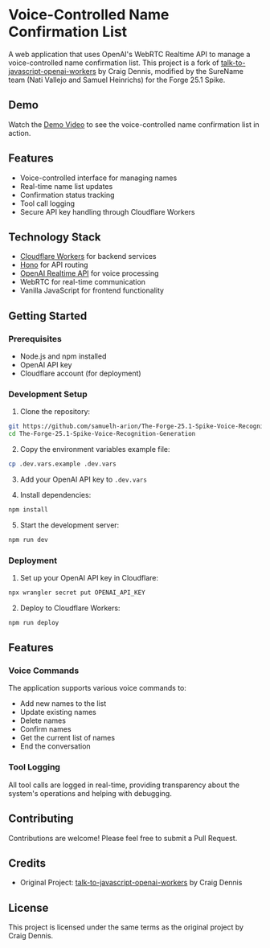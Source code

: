 # Voice-Controlled Name Confirmation List

A web application that uses OpenAI's WebRTC Realtime API to manage a voice-controlled name confirmation list. This project is a fork of [talk-to-javascript-openai-workers](https://github.com/craigsdennis/talk-to-javascript-openai-workers) by Craig Dennis, modified by the SureName team (Nati Vallejo and Samuel Heinrichs) for the Forge 25.1 Spike.

## Demo

Watch the [Demo Video](https://github.com/samuelh-arion/The-Forge-25.1-Spike-Voice-Recognition-Generation/raw/refs/heads/main/demo.webm) to see the voice-controlled name confirmation list in action.

## Features

- Voice-controlled interface for managing names
- Real-time name list updates
- Confirmation status tracking
- Tool call logging
- Secure API key handling through Cloudflare Workers

## Technology Stack

- [Cloudflare Workers](https://developers.cloudflare.com/workers/) for backend services
- [Hono](https://honojs.dev) for API routing
- [OpenAI Realtime API](https://platform.openai.com/docs/api-reference/realtime) for voice processing
- WebRTC for real-time communication
- Vanilla JavaScript for frontend functionality

## Getting Started

### Prerequisites

- Node.js and npm installed
- OpenAI API key
- Cloudflare account (for deployment)

### Development Setup

1. Clone the repository:

```bash
git https://github.com/samuelh-arion/The-Forge-25.1-Spike-Voice-Recognition-Generation.git
cd The-Forge-25.1-Spike-Voice-Recognition-Generation
```

2. Copy the environment variables example file:

```bash
cp .dev.vars.example .dev.vars
```

3. Add your OpenAI API key to `.dev.vars`

4. Install dependencies:

```bash
npm install
```

5. Start the development server:

```bash
npm run dev
```

### Deployment

1. Set up your OpenAI API key in Cloudflare:

```bash
npx wrangler secret put OPENAI_API_KEY
```

2. Deploy to Cloudflare Workers:

```bash
npm run deploy
```

## Features

### Voice Commands

The application supports various voice commands to:

- Add new names to the list
- Update existing names
- Delete names
- Confirm names
- Get the current list of names
- End the conversation

### Tool Logging

All tool calls are logged in real-time, providing transparency about the system's operations and helping with debugging.

## Contributing

Contributions are welcome! Please feel free to submit a Pull Request.

## Credits

- Original Project: [talk-to-javascript-openai-workers](https://github.com/craigsdennis/talk-to-javascript-openai-workers) by Craig Dennis

## License

This project is licensed under the same terms as the original project by Craig Dennis.
